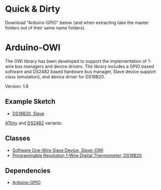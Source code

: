 # Quick & Dirty
Download "Arduino-GPIO" below (and when extracting take the master folders out of their same name folders).

# Arduino-OWI
The OWI library has been developed to support the implementation of
1-wire bus managers and device drivers. The library includes a GPIO
based software and DS2482 based hardware bus manager, Slave device
support class (emulation), and device driver for DS18B20.

Version: 1.8

## Example Sketch

* [DS18B20, Slave](./examples/Slave/DS18B20)

[ATtiny](./examples/ATtiny) and [DS2482](./examples/DS2482)
variants.

## Classes

* [Software One-Wire Slave Device, Slave::OWI](./src/Slave/OWI.h)
* [Programmable Resolution 1-Wire Digital Thermometer, DS18B20](./src/Driver/DS18B20.h)

## Dependencies

* [Arduino-GPIO](https://github.com/mikaelpatel/Arduino-GPIO)
